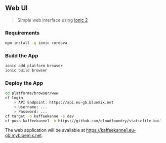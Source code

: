 
## Web UI

> Simple web interface using [Ionic 2](http://ionicframework.com/docs/v2/getting-started/tutorial/)

### Requirements

```bash
npm install -g ionic cordova
```

### Build the App

```bash
ionic add platform browser
ionic build browser
```

### Deploy the App

```bash
cd platforms/browser/www
cf login
    > API Endpoint: https://api.eu-gb.bluemix.net
    > Username: ...
    > Password: ...
cf target -o kaffeekanne -s dev
cf push kaffeekanne1 -b https://github.com/cloudfoundry/staticfile-buildpack
```

The web application will be available at https://kaffeekanne1.eu-gb.mybluemix.net.
